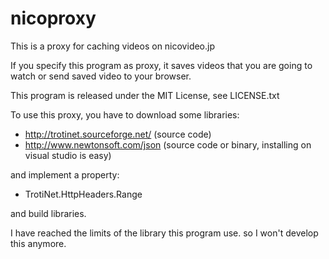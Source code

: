 # nicoproxy

This is a proxy for caching videos on nicovideo.jp

If you specify this program as proxy, it saves videos that you are going to watch or send saved video to your browser.

This program is released under the MIT License, see LICENSE.txt

To use this proxy, you have to download some libraries:
- http://trotinet.sourceforge.net/ (source code)
- http://www.newtonsoft.com/json (source code or binary, installing on visual studio is easy)

and implement a property:
- TrotiNet.HttpHeaders.Range

and build libraries.

I have reached the limits of the library this program use. so I won't develop this anymore.
